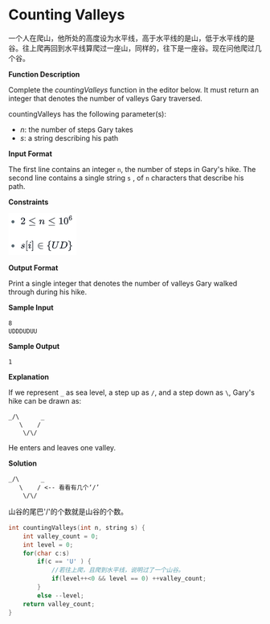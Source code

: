# Counting Valleys

一个人在爬山，他所处的高度设为水平线，高于水平线的是山，低于水平线的是谷。往上爬再回到水平线算爬过一座山，同样的，往下是一座谷。现在问他爬过几个谷。


**Function Description**

Complete the  _countingValleys_  function in the editor below. It must return an integer that denotes the number of valleys Gary traversed.

countingValleys has the following parameter(s):

-   _n_: the number of steps Gary takes
-   _s_: a string describing his path

**Input Format**

The first line contains an integer  `n`, the number of steps in Gary's hike.
The second line contains a single string `s` , of `n` characters that describe his path.

**Constraints**

![](image.png)

**Output Format**

Print a single integer that denotes the number of valleys Gary walked through during his hike.

**Sample Input**

```
8
UDDDUDUU
```

**Sample Output**

```
1
```

**Explanation**

If we represent  `_`  as sea level, a step up as  `/`, and a step down as  `\`, Gary's hike can be drawn as:

```
_/\      _
   \    /
    \/\/
```

He enters and leaves one valley.

**Solution**

```
_/\      _
   \    / <-- 看看有几个‘/’
    \/\/
```

山谷的尾巴'/'的个数就是山谷的个数。

```c
int countingValleys(int n, string s) {
    int valley_count = 0;
    int level = 0;
    for(char c:s)
        if(c == 'U' ) {
	        //若往上爬，且爬到水平线，说明过了一个山谷。
            if(level++<0 && level == 0) ++valley_count;
        }
        else --level;
    return valley_count;
}
```
